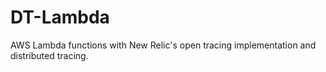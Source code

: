 # DT-Lambda

AWS Lambda functions with New Relic's open tracing implementation and distributed tracing.
